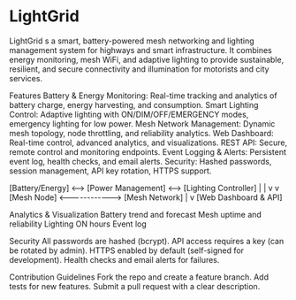 # LightGrid
LightGrid s a smart, battery-powered mesh networking and lighting management system for highways and smart infrastructure. It combines energy monitoring, mesh WiFi, and adaptive lighting to provide sustainable, resilient, and secure connectivity and illumination for motorists and city services.

Features
Battery & Energy Monitoring: Real-time tracking and analytics of battery charge, energy harvesting, and consumption.
Smart Lighting Control: Adaptive lighting with ON/DIM/OFF/EMERGENCY modes, emergency lighting for low power.
Mesh Network Management: Dynamic mesh topology, node throttling, and reliability analytics.
Web Dashboard: Real-time control, advanced analytics, and visualizations.
REST API: Secure, remote control and monitoring endpoints.
Event Logging & Alerts: Persistent event log, health checks, and email alerts.
Security: Hashed passwords, session management, API key rotation, HTTPS support.

[Battery/Energy] <--> [Power Management] <--> [Lighting Controller]
         |                        |
         v                        v
   [Mesh Node] <------------> [Mesh Network]
         |
         v
 [Web Dashboard & API]

Analytics & Visualization
Battery trend and forecast
Mesh uptime and reliability
Lighting ON hours
Event log

Security
All passwords are hashed (bcrypt).
API access requires a key (can be rotated by admin).
HTTPS enabled by default (self-signed for development).
Health checks and email alerts for failures.

Contribution Guidelines
Fork the repo and create a feature branch.
Add tests for new features.
Submit a pull request with a clear description.
